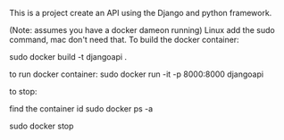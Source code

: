 This is a project create an API using the Django and python framework.  


(Note: assumes you have a docker dameon running) 
Linux add the sudo command, mac don't need that. 
To build the docker container: 

sudo docker build -t djangoapi .

to run docker container:
sudo docker run -it -p 8000:8000 djangoapi

to stop:

find the container id
sudo docker ps -a

sudo docker stop <containerID>


